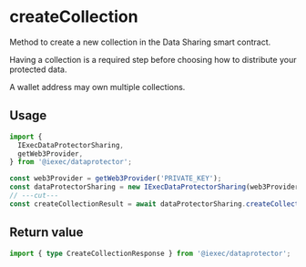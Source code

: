 # createCollection

Method to create a new collection in the Data Sharing smart contract.

Having a collection is a required step before choosing how to distribute your
protected data.

A wallet address may own multiple collections.

## Usage

```ts twoslash
import {
  IExecDataProtectorSharing,
  getWeb3Provider,
} from '@iexec/dataprotector';

const web3Provider = getWeb3Provider('PRIVATE_KEY');
const dataProtectorSharing = new IExecDataProtectorSharing(web3Provider);
// ---cut---
const createCollectionResult = await dataProtectorSharing.createCollection();
```

## Return value

```ts twoslash
import { type CreateCollectionResponse } from '@iexec/dataprotector';
```
